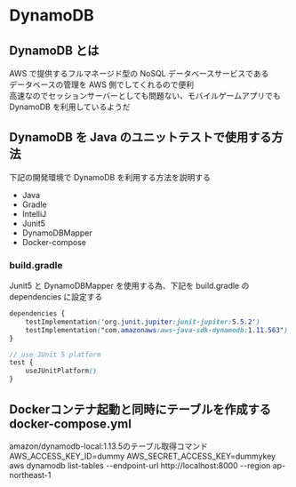 # DynamoDB

## DynamoDB とは
AWS で提供するフルマネージド型の NoSQL データベースサービスである  
データベースの管理を AWS 側でしてくれるので便利  
高速なのでセッションサーバーとしても問題ない、モバイルゲームアプリでも DynamoDB を利用しているようだ  

## DynamoDB を Java のユニットテストで使用する方法  
下記の開発環境で DynamoDB を利用する方法を説明する  

- Java  
- Gradle  
- IntelliJ  
- Junit5  
- DynamoDBMapper  
- Docker-compose

### build.gradle
Junit5 と DynamoDBMapper を使用する為、下記を build.gradle の dependencies に設定する
```scss
dependencies {
    testImplementation('org.junit.jupiter:junit-jupiter:5.5.2')
    testImplementation("com.amazonaws:aws-java-sdk-dynamodb:1.11.563")
}

// use JUnit 5 platform
test {
    useJUnitPlatform()
}
```


## Dockerコンテナ起動と同時にテーブルを作成するdocker-compose.yml

amazon/dynamodb-local:1.13.5のテーブル取得コマンド
AWS_ACCESS_KEY_ID=dummy AWS_SECRET_ACCESS_KEY=dummykey aws dynamodb list-tables --endpoint-url http://localhost:8000 --region ap-northeast-1

